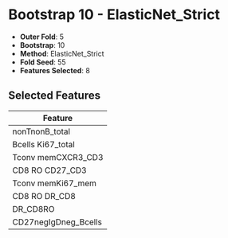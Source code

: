 # Bootstrap 10 - ElasticNet_Strict

- **Outer Fold**: 5
- **Bootstrap**: 10
- **Method**: ElasticNet_Strict
- **Fold Seed**: 55
- **Features Selected**: 8

## Selected Features

| Feature |
|---------|
| nonTnonB_total |
| Bcells Ki67_total |
| Tconv memCXCR3_CD3 |
| CD8 RO CD27_CD3 |
| Tconv memKi67_mem |
| CD8 RO DR_CD8 |
| DR_CD8RO |
| CD27negIgDneg_Bcells |
